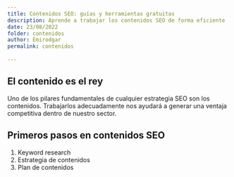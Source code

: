 ```yaml
---
title: Contenidos SEO: guías y herramientas gratuitas
description: Aprende a trabajar los contenidos SEO de forma eficiente
date: 23/08/2022
folder: contenidos
author: Emirodgar
permalink: contenidos
  
---
```


## El contenido es el rey

Uno de los pilares fundamentales de cualquier estrategia SEO son los contenidos. Trabajarlos adecuadamente nos ayudará a generar una ventaja competitiva dentro de nuestro sector.

## Primeros pasos en contenidos SEO 

 1. Keyword research
 2. Estrategia de contenidos
 3. Plan de contenidos

<!--stackedit_data:
eyJoaXN0b3J5IjpbMTA4MTg0MzI2OF19
-->